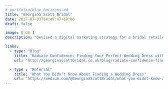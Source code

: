 ```yaml
---
# portfolio/blue_horizons.md
title: "Georgina Scott Bridal"
date: 2017-07-03T14:49:47+10:00
draft: false

image: [ GS ]
description: "Devised a digital marketing strategy for a bridal retailer client and coordinated content, social media marketing and PR."

links:
  - type: "Blog"
    title: "Radiate Confidence: Finding Your Perfect Wedding Dress with Martina Liana"
    url: "http://georginascottbridal.co.uk/blog/radiate-confidence-finding-your-perfect-wedding-dress-with-martina-liana/"

  - type : "Referral"
    title: "What You Didn’t Know About Finding a Wedding Dress"
    url: "https://medium.com/@GeorginaScottBridal/what-you-didnt-know-about-finding-a-wedding-dress-b4fd46c85bfc"
---
```

